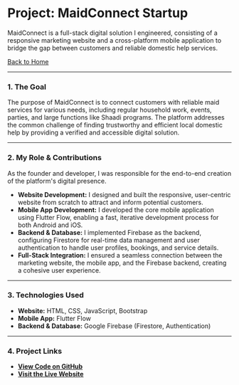 # Project: MaidConnect Startup

MaidConnect is a full-stack digital solution I engineered, consisting of a responsive marketing website and a cross-platform mobile application to bridge the gap between customers and reliable domestic help services.

[Back to Home](./index.md)

---

### 1. The Goal
The purpose of MaidConnect is to connect customers with reliable maid services for various needs, including regular household work, events, parties, and large functions like Shaadi programs. The platform addresses the common challenge of finding trustworthy and efficient local domestic help by providing a verified and accessible digital solution.

---

### 2. My Role & Contributions
As the founder and developer, I was responsible for the end-to-end creation of the platform's digital presence.

* **Website Development:** I designed and built the responsive, user-centric website from scratch to attract and inform potential customers.
* **Mobile App Development:** I developed the core mobile application using Flutter Flow, enabling a fast, iterative development process for both Android and iOS.
* **Backend & Database:** I implemented Firebase as the backend, configuring Firestore for real-time data management and user authentication to handle user profiles, bookings, and service details.
* **Full-Stack Integration:** I ensured a seamless connection between the marketing website, the mobile app, and the Firebase backend, creating a cohesive user experience.

---

### 3. Technologies Used
* **Website:** HTML, CSS, JavaScript, Bootstrap
* **Mobile App:** Flutter Flow
* **Backend & Database:** Google Firebase (Firestore, Authentication)

---

### 4. Project Links
* **[View Code on GitHub](https://github.com/githubabhay2003/Maid-Connect)**
* **[Visit the Live Website](http://maidconnect.site)**
